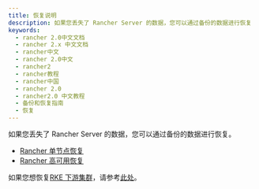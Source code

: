 ```yaml
---
title: 恢复说明
description: 如果您丢失了 Rancher Server 的数据，您可以通过备份的数据进行恢复
keywords:
  - rancher 2.0中文文档
  - rancher 2.x 中文文档
  - rancher中文
  - rancher 2.0中文
  - rancher2
  - rancher教程
  - rancher中国
  - rancher 2.0
  - rancher2.0 中文教程
  - 备份和恢复指南
  - 恢复
---
```


如果您丢失了 Rancher Server 的数据，您可以通过备份的数据进行恢复。

- [Rancher 单节点恢复](/docs/rancher2/backups/restorations/single-node-restoration/_index)
- [Rancher 高可用恢复](/docs/rancher2/backups/restorations/ha-restoration/_index)

如果您想恢复[RKE 下游集群](/docs/rancher2/cluster-provisioning/rke-clusters/_index)，请参考[此处](/docs/rancher2/cluster-admin/restoring-etcd/_index)。
